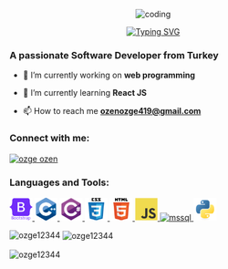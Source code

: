 <p align="center">
  <img alt="coding" src="https://camo.githubusercontent.com/a37419b38c877e21386ac985170b353fce4e0467a1c4ad7d77e9e25c026c678d/68747470733a2f2f7777772e616c7572612e636f6d2e62722f61727469676f732f6173736574732f68656c6c6f2d776f726c642d656d2d7661726961732d6c696e67756167656e732f696d6167656d312e676966" width="90%" height="400px" />
</p>

<div align="center">
 <a href="https://github.com/ozge12344">
  <img src="https://readme-typing-svg.demolab.com?font=Fira+Code&size=28&duration=3000&pause=500&center=true&vCenter=true&width=435&lines=%e2%9c%a8+Özge+Özen+%e2%9c%a8;%f0%9f%93%9a+Software+Developer+%f0%9f%92%bb;Welcome+To+My+Profile+%F0%9F%92%96" alt="Typing SVG" />
 </a>
</div>




<h3 >A passionate Software Developer from Turkey</h3>

- 🔭 I’m currently working on **web programming**

- 🌱 I’m currently learning **React JS**

- 📫 How to reach me **ozenozge419@gmail.com**

<h3 align="left">Connect with me:</h3>
<p align="left">
<a href="https://linkedin.com/in/ozge ozen" target="blank"><img align="center" src="https://raw.githubusercontent.com/rahuldkjain/github-profile-readme-generator/master/src/images/icons/Social/linked-in-alt.svg" alt="ozge ozen" height="30" width="40" /></a>
</p>

<h3 align="left">Languages and Tools:</h3>
<p align="left"> <a href="https://getbootstrap.com" target="_blank" rel="noreferrer"> <img src="https://raw.githubusercontent.com/devicons/devicon/master/icons/bootstrap/bootstrap-plain-wordmark.svg" alt="bootstrap" width="40" height="40"/> </a> <a href="https://www.w3schools.com/cpp/" target="_blank" rel="noreferrer"> <img src="https://raw.githubusercontent.com/devicons/devicon/master/icons/cplusplus/cplusplus-original.svg" alt="cplusplus" width="40" height="40"/> </a> <a href="https://www.w3schools.com/cs/" target="_blank" rel="noreferrer"> <img src="https://raw.githubusercontent.com/devicons/devicon/master/icons/csharp/csharp-original.svg" alt="csharp" width="40" height="40"/> </a> <a href="https://www.w3schools.com/css/" target="_blank" rel="noreferrer"> <img src="https://raw.githubusercontent.com/devicons/devicon/master/icons/css3/css3-original-wordmark.svg" alt="css3" width="40" height="40"/> </a> <a href="https://www.w3.org/html/" target="_blank" rel="noreferrer"> <img src="https://raw.githubusercontent.com/devicons/devicon/master/icons/html5/html5-original-wordmark.svg" alt="html5" width="40" height="40"/> </a> <a href="https://developer.mozilla.org/en-US/docs/Web/JavaScript" target="_blank" rel="noreferrer"> <img src="https://raw.githubusercontent.com/devicons/devicon/master/icons/javascript/javascript-original.svg" alt="javascript" width="40" height="40"/> </a> <a href="https://www.microsoft.com/en-us/sql-server" target="_blank" rel="noreferrer"> <img src="https://www.svgrepo.com/show/303229/microsoft-sql-server-logo.svg" alt="mssql" width="40" height="40"/> </a> <a href="https://www.python.org" target="_blank" rel="noreferrer"> <img src="https://raw.githubusercontent.com/devicons/devicon/master/icons/python/python-original.svg" alt="python" width="40" height="40"/> </a> </p>

<p><img align="left" src="https://github-readme-stats.vercel.app/api/top-langs?username=ozge12344&show_icons=true&locale=en&layout=compact" alt="ozge12344" /></p>

<p>&nbsp;<img align="center" src="https://github-readme-stats.vercel.app/api?username=ozge12344&show_icons=true&locale=en" alt="ozge12344" /></p>

<p><img align="center" src="https://github-readme-streak-stats.herokuapp.com/?user=ozge12344&" alt="ozge12344" /></p>
